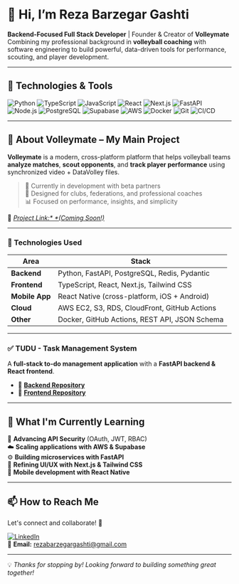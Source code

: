 # 👋 Hi, I’m Reza Barzegar Gashti

**Backend-Focused Full Stack Developer** | Founder & Creator of **Volleymate**  
Combining my professional background in **volleyball coaching** with software engineering to build powerful, data-driven tools for performance, scouting, and player development.

---

## 🔧 Technologies & Tools

![Python](https://img.shields.io/badge/Python-3776AB?style=for-the-badge&logo=python&logoColor=white)
![TypeScript](https://img.shields.io/badge/TypeScript-007ACC?style=for-the-badge&logo=typescript&logoColor=white)
![JavaScript](https://img.shields.io/badge/JavaScript-F7DF1E?style=for-the-badge&logo=javascript&logoColor=black)
![React](https://img.shields.io/badge/React-20232A?style=for-the-badge&logo=react&logoColor=61DAFB)
![Next.js](https://img.shields.io/badge/Next.js-000000?style=for-the-badge&logo=nextdotjs&logoColor=white)
![FastAPI](https://img.shields.io/badge/FastAPI-009688?style=for-the-badge&logo=fastapi&logoColor=white)
![Node.js](https://img.shields.io/badge/Node.js-339933?style=for-the-badge&logo=nodedotjs&logoColor=white)
![PostgreSQL](https://img.shields.io/badge/PostgreSQL-336791?style=for-the-badge&logo=postgresql&logoColor=white)
![Supabase](https://img.shields.io/badge/Supabase-3ECF8E?style=for-the-badge&logo=supabase&logoColor=white)
![AWS](https://img.shields.io/badge/AWS-232F3E?style=for-the-badge&logo=amazonaws&logoColor=white)
![Docker](https://img.shields.io/badge/Docker-2496ED?style=for-the-badge&logo=docker&logoColor=white)
![Git](https://img.shields.io/badge/Git-F05032?style=for-the-badge&logo=git&logoColor=white)
![CI/CD](https://img.shields.io/badge/CI%2FCD-0052CC?style=for-the-badge&logo=gitHubactions&logoColor=white)

---

## 🏐 About Volleymate – My Main Project

**Volleymate** is a modern, cross-platform platform that helps volleyball teams **analyze matches**, **scout opponents**, and **track player performance** using synchronized video + DataVolley files.

> 🚀 Currently in development with beta partners  
> 💼 Designed for clubs, federations, and professional coaches  
> 📊 Focused on performance, insights, and simplicity

🔗 *[Project Link:* *(Coming Soon!)](https://www.volleymate.app/)*  

---
### 🔧 Technologies Used

| Area          | Stack |
|---------------|-------|
| **Backend**   | Python, FastAPI, PostgreSQL, Redis, Pydantic |
| **Frontend**  | TypeScript, React, Next.js, Tailwind CSS     |
| **Mobile App**| React Native (cross-platform, iOS + Android) |
| **Cloud**     | AWS EC2, S3, RDS, CloudFront, GitHub Actions |
| **Other**     | Docker, GitHub Actions, REST API, JSON Schema |

---

### ✅ **TUDU - Task Management System**
A **full-stack to-do management application** with a **FastAPI backend & React frontend**.  

- 🔗 **[Backend Repository](https://github.com/RezaBG/TUDU)**  
- 🔗 **[Frontend Repository](https://github.com/RezaBG/TUDU_FE)**  

---

## 🌱 What I'm Currently Learning

🚀 **Advancing API Security** (OAuth, JWT, RBAC)  
☁️ **Scaling applications with AWS & Supabase**  
⚙️ **Building microservices with FastAPI**  
🎨 **Refining UI/UX with Next.js & Tailwind CSS**  
📱 **Mobile development with React Native**  

---

## 📫 How to Reach Me

Let's connect and collaborate! 🚀  

[![LinkedIn](https://img.shields.io/badge/LinkedIn-0077B5?style=for-the-badge&logo=linkedin&logoColor=white)](https://www.linkedin.com/in/reza-barzegar-gashti/)  
📧 **Email:** [rezabarzegargashti@gmail.com](mailto:rezabarzegargashti@gmail.com)

---

💡 *Thanks for stopping by! Looking forward to building something great together!*
